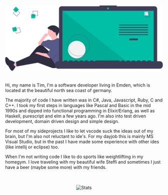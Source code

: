 
![title image](https://raw.githubusercontent.com/timdeputter/timdeputter/master/undraw_code_thinking_1jeh.svg)
<br/>
<br/>
<br/>
Hi, my name is Tim, I'm a software developer living in Emden, which is located at the beautiful north sea coast of germany.

The majority of code I have written was in C#, Java, Javascript, Ruby, C and C++. I took my first steps in languages like Pascal and Basic in the mid 1990s and dipped into functional programming in Elixir/Erlang, as well as Haskell, purescript and elm a few years ago.
I'm also into test driven development, domain driven design and simple design.

For most of my sideprojects I like to let vscode suck the ideas out of my brain, but I'm also not reluctant to ide's. For my dayjob this is mainly MS Visual Studio, but in the past I have made some experience with other ides (like intellij or eclipse) too.

When I'm not writing code I like to do sports like weightlifting in my homegym. I love traveling with my beautiful wife Steffi and sometimes I just have a beer (maybe some more) with my friends.
<br/>
<br/>
<br/>
<p align="center">
  <img alt="Stats" src="https://github-readme-stats.vercel.app/api?username=timdeputter&show_icons=true&title_color=00bfa6&icon_color=79ff97&text_color=efefef&bg_color=3f3d56" />
</p>
